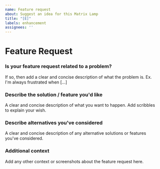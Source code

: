 ```yaml
---
name: Feature request
about: Suggest an idea for this Matrix Lamp
title: "[E]"
labels: enhancement
assignees: ''
---
```


<!-- Make sure to read the documentaion (https://github.com/andrewjswan/matrix-lamp) before opening an issue. -->

# Feature Request

### Is your feature request related to a problem?

If so, then add a clear and concise description of what the problem is. Ex. I'm always frustrated when [...]

### Describe the solution / feature you'd like

A clear and concise description of what you want to happen. Add scribbles to explain your wish.

### Describe alternatives you've considered

A clear and concise description of any alternative solutions or features you've considered.

### Additional context

Add any other context or screenshots about the feature request here.
